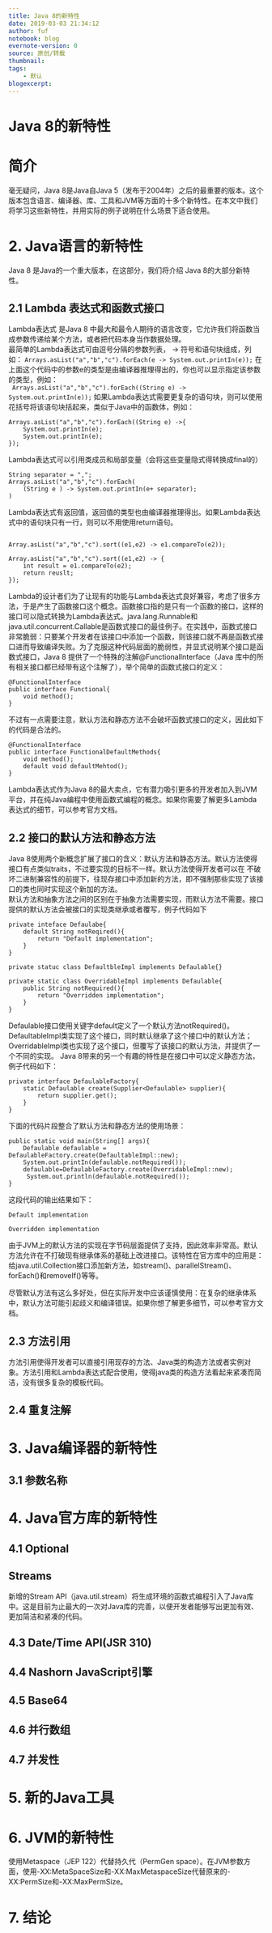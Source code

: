 ```yaml
---
title: Java 8的新特性
date: 2019-03-03 21:34:12
author: fuf
notebook: blog
evernote-version: 0
source: 原创/转载
thumbnail: 
tags:
    - 默认
blogexcerpt:
---
```


# Java 8的新特性
# 简介
毫无疑问，Java 8是Java自Java 5（发布于2004年）之后的最重要的版本。这个版本包含语言、编译器、库、工具和JVM等方面的十多个新特性。在本文中我们将学习这些新特性，并用实际的例子说明在什么场景下适合使用。
<!-- more -->
# 2. Java语言的新特性
Java 8 是Java的一个重大版本，在这部分，我们将介绍 Java 8的大部分新特性。
## 2.1 Lambda 表达式和函数式接口
Lambda表达式 是Java 8 中最大和最令人期待的语言改变，它允许我们将函数当成参数传递给某个方法，或者把代码本身当作数据处理。  
最简单的Lambda表达式可由逗号分隔的参数列表， -> 符号和语句块组成，列如：
` Arrays.asList("a","b","c").forEach(e -> System.out.printIn(e)); `
在上面这个代码中的参数e的类型是由编译器推理得出的，你也可以显示指定该参数的类型，例如：  
` Arrays.asList("a","b","c").forEach((String e) -> System.out.printIn(e));`
如果Lambda表达式需要更复杂的语句块，则可以使用花括号将该语句块括起来，类似于Java中的函数体，例如：  
```
Arrays.asList("a","b","c").forEach((String e) ->{ 
    System.out.printIn(e);
    System.out.printIn(e);
});
```
Lambda表达式可以引用类成员和局部变量（会将这些变量隐式得转换成final的）
```
String separator = ",";
Arrays.asList("a","b","c").forEach(
    (String e ) -> System.out.printIn(e+ separator);
)
```
Lambda表达式有返回值，返回值的类型也由编译器推理得出。如果Lambda表达式中的语句块只有一行，则可以不用使用return语句。
```

Array.asList("a","b","c").sort((e1,e2) -> e1.compareTo(e2));
```
```
Array.asList("a","b","c").sort((e1,e2) -> {
    int result = e1.compareTo(e2);
    return reuslt;
});
```
Lambda的设计者们为了让现有的功能与Lambda表达式良好兼容，考虑了很多方法，于是产生了函数接口这个概念。函数接口指的是只有一个函数的接口，这样的接口可以隐式转换为Lambda表达式。java.lang.Runnable和java.util.concurrent.Callable是函数式接口的最佳例子。在实践中，函数式接口非常脆弱：只要某个开发者在该接口中添加一个函数，则该接口就不再是函数式接口进而导致编译失败。为了克服这种代码层面的脆弱性，并显式说明某个接口是函数式接口，Java 8 提供了一个特殊的注解@FunctionalInterface（Java 库中的所有相关接口都已经带有这个注解了），举个简单的函数式接口的定义：
```
@FunctionalInterface
public interface Functional{
    void method();
}
```
不过有一点需要注意，默认方法和静态方法不会破坏函数式接口的定义，因此如下的代码是合法的。
```
@FunctionalInterface
public interface FunctionalDefaultMethods{
    void method();
    default void defaultMehtod();
}
```
Lambda表达式作为Java 8的最大卖点，它有潜力吸引更多的开发者加入到JVM平台，并在纯Java编程中使用函数式编程的概念。如果你需要了解更多Lambda表达式的细节，可以参考官方文档。

## 2.2 接口的默认方法和静态方法

Java 8使用两个新概念扩展了接口的含义：默认方法和静态方法。默认方法使得接口有点类似traits，不过要实现的目标不一样。默认方法使得开发者可以在 不破坏二进制兼容性的前提下，往现存接口中添加新的方法，即不强制那些实现了该接口的类也同时实现这个新加的方法。  
默认方法和抽象方法之间的区别在于抽象方法需要实现，而默认方法不需要。接口提供的默认方法会被接口的实现类继承或者覆写，例子代码如下
```
private inteface Defaulabe{
    default String notReqired(){
        return "Default implementation";
    }
}

private statuc class DefaultbleImpl implements Defaulable{}

private static class OverridableImpl implements Defaulable{
    public String notRequired(){
        return "Overridden implementation";
    }
}
```
Defaulable接口使用关键字default定义了一个默认方法notRequired()。DefaultableImpl类实现了这个接口，同时默认继承了这个接口中的默认方法；OverridableImpl类也实现了这个接口，但覆写了该接口的默认方法，并提供了一个不同的实现。
Java 8带来的另一个有趣的特性是在接口中可以定义静态方法，例子代码如下：
```
private interface DefaulableFactory{
    static Defaulable create(Supplier<Defaulable> supplier){
        return supplier.get();
    }
}
```
下面的代码片段整合了默认方法和静态方法的使用场景：
```
public static void main(String[] args){
    Defaulable defaulable = DefaulableFactory.create(DefaultableImpl::new);
    System.out.printIn(defaulable.notRequired());
    defaulable=DefaulableFactory.create(OverridableImpl::new);
     System.out.println(defaulable.notRequired());
}

```
这段代码的输出结果如下：
```
Default implementation

Overridden implementation
```
由于JVM上的默认方法的实现在字节码层面提供了支持，因此效率非常高。默认方法允许在不打破现有继承体系的基础上改进接口。该特性在官方库中的应用是：给java.util.Collection接口添加新方法，如stream()、parallelStream()、forEach()和removeIf()等等。

尽管默认方法有这么多好处，但在实际开发中应该谨慎使用：在复杂的继承体系中，默认方法可能引起歧义和编译错误。如果你想了解更多细节，可以参考官方文档。

## 2.3 方法引用
方法引用使得开发者可以直接引用现存的方法、Java类的构造方法或者实例对象。方法引用和Lambda表达式配合使用，使得java类的构造方法看起来紧凑而简洁，没有很多复杂的模板代码。

## 2.4 重复注解

# 3. Java编译器的新特性
## 3.1 参数名称
# 4. Java官方库的新特性
## 4.1 Optional
## Streams
新增的Stream API（java.util.stream）将生成环境的函数式编程引入了Java库中。这是目前为止最大的一次对Java库的完善，以便开发者能够写出更加有效、更加简洁和紧凑的代码。
## 4.3 Date/Time API(JSR 310)

## 4.4 Nashorn JavaScript引擎
## 4.5 Base64

## 4.6 并行数组

## 4.7 并发性

# 5. 新的Java工具

# 6. JVM的新特性
使用Metaspace（JEP 122）代替持久代（PermGen space）。在JVM参数方面，使用-XX:MetaSpaceSize和-XX:MaxMetaspaceSize代替原来的-XX:PermSize和-XX:MaxPermSize。
# 7. 结论